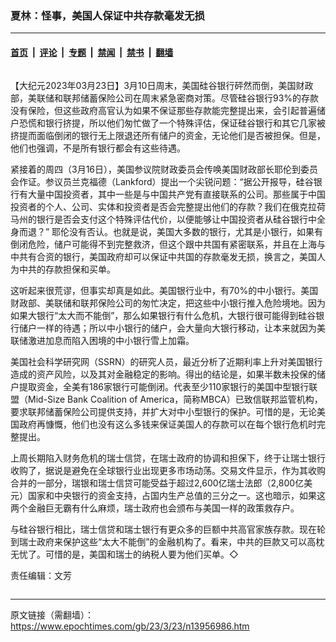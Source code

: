 ### 夏林：怪事，美国人保证中共存款毫发无损

---

#### [首页](../../../..?n13956986) &nbsp;|&nbsp; [评论](../../../../../epoch-comment?n13956986) &nbsp;|&nbsp; [专题](../../../../../epoch-special?n13956986) &nbsp;|&nbsp; [禁闻](../../../../../epoch-news?n13956986) &nbsp;|&nbsp; [禁书](../../../../../books?n13956986) &nbsp;|&nbsp; [翻墙](https://github.com/gfw-breaker/nogfw/blob/master/README.md?n13956986)


<div class="column" id="artbody" itemprop="articleBody">
 <!-- article content begin -->
 <p>
  【大纪元2023年03月23日】3月10日周末，美国硅谷银行砰然而倒，美国财政部，美联储和联邦储蓄保险公司在周末紧急密商对策。尽管硅谷银行93%的存款没有保险，但这些政府高官认为如果不保证那些存款能完整提出来，会引起普遍储户恐慌和银行挤提，所以他们匆忙做了一个特殊评估，保证硅谷银行和其它几家被挤提而面临倒闭的银行无上限退还所有储户的资金，无论他们是否被担保。但是，他们也强调，不是所有银行都会有这些待遇。
 </p>
 <p>
  紧接着的周四（3月16日），美国参议院财政委员会传唤美国财政部长耶伦到委员会作证。参议员兰克福德（Lankford）提出一个尖锐问题：“据公开报导，硅谷银行有大量中国投资者，其中一些是与中国共产党有直接联系的公司。那些属于中国投资者的个人、公司、实体和投资者是否会完整提出他们的存款？我们在俄克拉荷马州的银行是否会支付这个特殊评估代价，以便能够让中国投资者从硅谷银行中全身而退？” 耶伦没有否认。也就是说，美国大多数的银行，尤其是小银行，如果有倒闭危险，储户可能得不到完整救济，但这个跟中共国有紧密联系，并且在上海与中共有合资的银行，美国政府却可以保证中共国的存款毫发无损，换言之，美国人为中共的存款担保和买单。
 </p>
 <p>
  这听起来很荒谬，但事实却真是如此。美国银行业中，有70%的中小银行。美国财政部、美联储和联邦保险公司的匆忙决定，把这些中小银行推入危险境地。因为如果大银行“太大而不能倒”，那么如果银行有什么危机，大银行很可能得到硅谷银行储户一样的待遇；所以中小银行的储户，会大量向大银行移动，让本来就因为美联储激进加息而陷入困境的中小银行雪上加霜。
 </p>
 <p>
  美国社会科学研究网（SSRN）的研究人员，最近分析了近期利率上升对美国银行造成的资产风险，以及其对金融稳定的影响。得出的结论是，如果半数未投保的储户提取资金，全美有186家银行可能倒闭。代表至少110家银行的美国中型银行联盟（Mid-Size Bank Coalition of America，简称MBCA）已致信联邦监管机构，要求联邦储蓄保险公司提供支持，并扩大对中小型银行的保护。可惜的是，无论美国政府再慷慨，他们也没有这么多钱来保证美国人的存款可以在每个银行危机时完整提出。
 </p>
 <p>
  上周长期陷入财务危机的瑞士信贷，在瑞士政府的协调和担保下，终于让瑞士银行收购了，据说是避免在全球银行业出现更多市场动荡。交易文件显示，作为其收购合并的一部分，瑞银和瑞士信贷可能受益于超过2,600亿瑞士法郎（2,800亿美元）国家和中央银行的资金支持，占国内生产总值的三分之一。这也暗示，如果这两个金融巨无霸有什么麻烦，瑞士政府也会颁布与美国一样的政策救存户。
 </p>
 <p>
  与硅谷银行相比，瑞士信贷和瑞士银行有更众多的巨额中共高官家族存款。现在轮到瑞士政府来保护这些“太大不能倒”的金融机构了。看来，中共的巨款又可以高枕无忧了。可惜的是，美国和瑞士的纳税人要为他们买单。◇
 </p>
 <p>
  责任编辑：文芳
 </p>
 <!-- article content end -->
</div>


---

原文链接（需翻墙）：https://www.epochtimes.com/gb/23/3/23/n13956986.htm